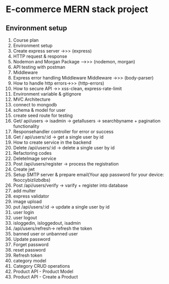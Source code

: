 # E-commerce MERN stack project

## Environment setup

1. Course plan
2. Environment setup
3. Create express server ->>> (express)
4. HTTP request & response
5. Nodemon and Morgan Package -->>> (nodemon, morgan)
6. API testing with postman
7. Middleware
8. Express error handling Middleware Middleware ->>> (body-parser)
9. How to handle http errors->>> (http-errors) 
10. How to secure API ->> xss-clean, express-rate-limit
11. Environment variable & gitignore
12. MVC Architecture
13. connect to mongodb
14. schema & model for user
15. create seed route for testing
16. Get/ api/users -> isadmin -> getallusers -> searchbyname + pagination functionality
17. Responsehandler controller for error or success
18. Get / api/users/:id -> get a single user by id
19. How to create service in the backend
20. Delete /api/users/:id -> delete a single user by id
21. Refactoring codes
22. DeleteImage service
23. Post /api/users/register -> process the registration
24. Create jwt
25. Setup SMTP server & prepare email(Your app password for your device: fkoccybizlizbdbs)
26. Post /api/users/verify -> varify + register into database 
27. add multer
28. express validator
29. image upload
30. put /api/users/:id -> update a single user by id
31. user login
32. user logout
33. isloggedin, isloggedout, isadmin
34. /api/users/refresh-> refresh the token
35. banned user or unbanned user
36. Update password
37. Forget password
38. reset password
39. Refresh token
40. category model
41. Category CRUD operations
42. Product API - Product Model
43. Product API - Create a Product 
